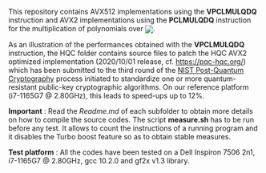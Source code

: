 This repository contains AVX512 implementations using the **VPCLMULQDQ** instruction and AVX2 implementations using the **PCLMULQDQ** instruction for the multiplication of polynomials over <img src="https://render.githubusercontent.com/render/math?math=\mathbb F_{2}[X]/(X^n-1)" valign="middle">. 

As an illustration of the performances obtained with the **VPCLMULQDQ** instruction, the HQC folder contains source files to patch the HQC AVX2 optimized implementation (2020/10/01 release, cf. https://pqc-hqc.org/) which has been submitted to the third round of the [NIST Post-Quantum Cryptography](https://csrc.nist.gov/projects/post-quantum-cryptography "NIST Post-Quantum Cryptography") process initiated to standardize one or more quantum-resistant public-key cryptographic algorithms. On our reference platform (i7-1165G7 @ 2.80GHz), this leads to speed-ups up to 12%.

**Important** : 
Read the *Readme.md* of each subfolder to obtain more details on how to compile the source codes. The script **measure.sh** has to be run before any test. It allows to count the instructions of a running program and it disables the Turbo boost feature so as to obtain stable measures.

**Test platform** : All the codes have been tested on a Dell Inspiron 7506 2n1, i7-1165G7 @ 2.80GHz, gcc 10.2.0 and gf2x v1.3 library.


